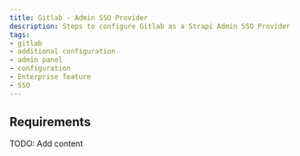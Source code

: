```yaml
---
title: Gitlab - Admin SSO Provider
description: Steps to configure Gitlab as a Strapi Admin SSO Provider
tags:
- gitlab
- additional configuration
- admin panel
- configuration
- Enterprise feature
- SSO 
---
```


## Requirements

TODO: Add content
